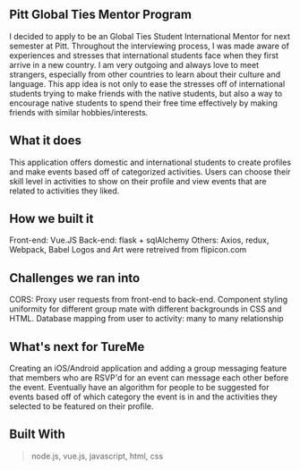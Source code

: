 ## Pitt Global Ties Mentor Program
I decided to apply to be an Global Ties Student International Mentor for next semester at Pitt. Throughout the interviewing process, I was made aware of experiences and stresses that international students face when they first arrive in a new country. I am very outgoing and always love to meet strangers, especially from other countries to learn about their culture and language. This app idea is not only to ease the stresses off of international students trying to make friends with the native students, but also a way to encourage native students to spend their free time effectively by making friends with similar hobbies/interests.

## What it does
This application offers domestic and international students to create profiles and make events based off of categorized activities. Users can choose their skill level in activities to show on their profile and view events that are related to activities they liked.

## How we built it
Front-end: Vue.JS Back-end: flask + sqlAlchemy Others: Axios, redux, Webpack, Babel Logos and Art were retreived from flipicon.com

## Challenges we ran into
CORS: Proxy user requests from front-end to back-end. Component styling uniformity for different group mate with different backgrounds in CSS and HTML. Database mapping from user to activity: many to many relationship

## What's next for TureMe
Creating an iOS/Android application and adding a group messaging feature that members who are RSVP'd for an event can message each other before the event. Eventually have an algorithm for people to be suggested for events based off of which category the event is in and the activities they selected to be featured on their profile.

## Built With
> node.js, vue.js, javascript, html, css
